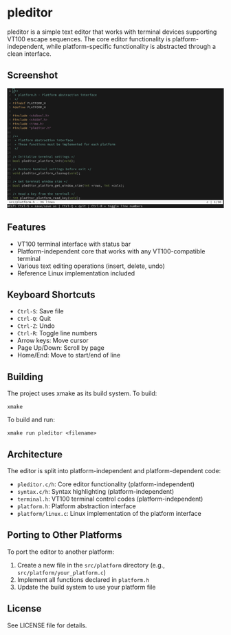 # pleditor

pleditor is a simple text editor that works with terminal devices supporting VT100 escape sequences. The core editor functionality is platform-independent, while platform-specific functionality is abstracted through a clean interface.

## Screenshot

![](screenshot.png)

## Features

- VT100 terminal interface with status bar
- Platform-independent core that works with any VT100-compatible terminal
- Various text editing operations (insert, delete, undo)
- Reference Linux implementation included

## Keyboard Shortcuts

- `Ctrl-S`: Save file
- `Ctrl-Q`: Quit
- `Ctrl-Z`: Undo
- `Ctrl-R`: Toggle line numbers
- Arrow keys: Move cursor
- Page Up/Down: Scroll by page
- Home/End: Move to start/end of line

## Building

The project uses xmake as its build system. To build:

```
xmake
```

To build and run:

```
xmake run pleditor <filename>
```

## Architecture

The editor is split into platform-independent and platform-dependent code:

- `pleditor.c/h`: Core editor functionality (platform-independent)
- `syntax.c/h`: Syntax highlighting (platform-independent)
- `terminal.h`: VT100 terminal control codes (platform-independent)
- `platform.h`: Platform abstraction interface
- `platform/linux.c`: Linux implementation of the platform interface

## Porting to Other Platforms

To port the editor to another platform:

1. Create a new file in the `src/platform` directory (e.g., `src/platform/your_platform.c`)
2. Implement all functions declared in `platform.h`
3. Update the build system to use your platform file

## License

See LICENSE file for details.
